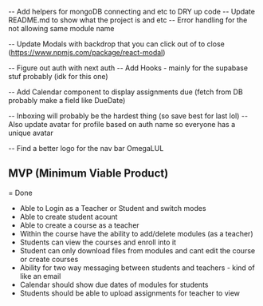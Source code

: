 <!-- -- Add a module component for course details page -->

<!-- -- Re-design the left side bar nav on course details -->

<!-- -- Update buttons for course details -->

<!-- -- Add a landing page on /landing (maybe) -->

<!-- -- Implement createCourse modal -->

<!-- -- Implement mongoDB createCourse -->
<!-- -- Design the login page -->

<!-- Create Course:
id: ObjectID
courseName: Calc 101
subject: Math
description: lorem ipsums
published: True
term: "2023-2024" -->

<!-- -- Fetch DB Data for Dashboard -->
<!-- -- Update routing for the courses/[course-name] -->
<!-- -- Show default initial sample module as first module
-- Subsequent modules will be the DB ones

-- Use Supabase for the files - File structure something like below

-- modules -> courseName -> moduleName -> fileData -->
<!-- -- Nicer Module Name form -->
<!-- -- Add descriptions for Who We Help
-- Update Pricing Cards to reflect Who We Help -->

<!-- ---------------------------------TODO BELOW--------------------------------- -->

-- Add helpers for mongoDB connecting and etc to DRY up code
-- Update README.md to show what the project is and etc
-- Error handling for the not allowing same module name

-- Update Modals with backdrop that you can click out of to close
(https://www.npmjs.com/package/react-modal)

-- Figure out auth with next auth
-- Add Hooks - mainly for the supabase stuf probably (idk for this one)

-- Add Calendar component to display assignments due (fetch from DB probably make a field like DueDate)

-- Inboxing will probably be the hardest thing (so save best for last lol)
-- Also update avatar for profile based on auth name so everyone has a unique avatar

-- Find a better logo for the nav bar OmegaLUL

<!--  #####################################################-->

## MVP (Minimum Viable Product)

<!--  --> = Done

- Able to Login as a Teacher or Student and switch modes
- Able to create student acount
- Able to create a course as a teacher
- Within the course have the ability to add/delete modules (as a teacher)
- Students can view the courses and enroll into it
- Student can only download files from modules and cant edit the course or create courses
- Ability for two way messaging between students and teachers - kind of like an email
- Calendar should show due dates of modules for students
- Students should be able to upload assignments for teacher to view
